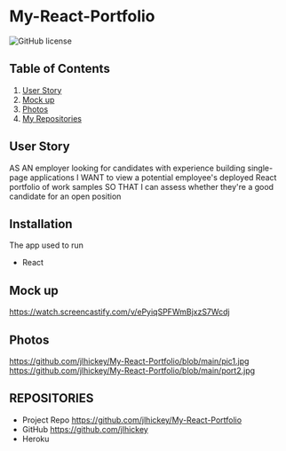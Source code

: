 # My-React-Portfolio
![GitHub license](https://img.shields.io/badge/Made%20by-%40jlhickey-orange)



## Table of Contents
  1. [User Story](#UserStory)
  2. [Mock up](#Mockup)
  3. [Photos](#Photos)
  4. [My Repositories](#MyRepositories)


## User Story
 AS AN employer looking for candidates with experience building single-page applications
I WANT to view a potential employee's deployed React portfolio of work samples
SO THAT I can assess whether they're a good candidate for an open position

## Installation
The app used to run  
*  React
 

## Mock up  
https://watch.screencastify.com/v/ePyiqSPFWmBjxzS7Wcdj

## Photos<br>
 https://github.com/jlhickey/My-React-Portfolio/blob/main/pic1.jpg<br>
 https://github.com/jlhickey/My-React-Portfolio/blob/main/port2.jpg 


## REPOSITORIES

- Project Repo https://github.com/jlhickey/My-React-Portfolio
- GitHub https://github.com/jlhickey
- Heroku   

